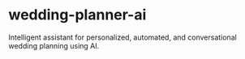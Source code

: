 # wedding-planner-ai
Intelligent assistant for personalized, automated, and conversational wedding planning using AI.
